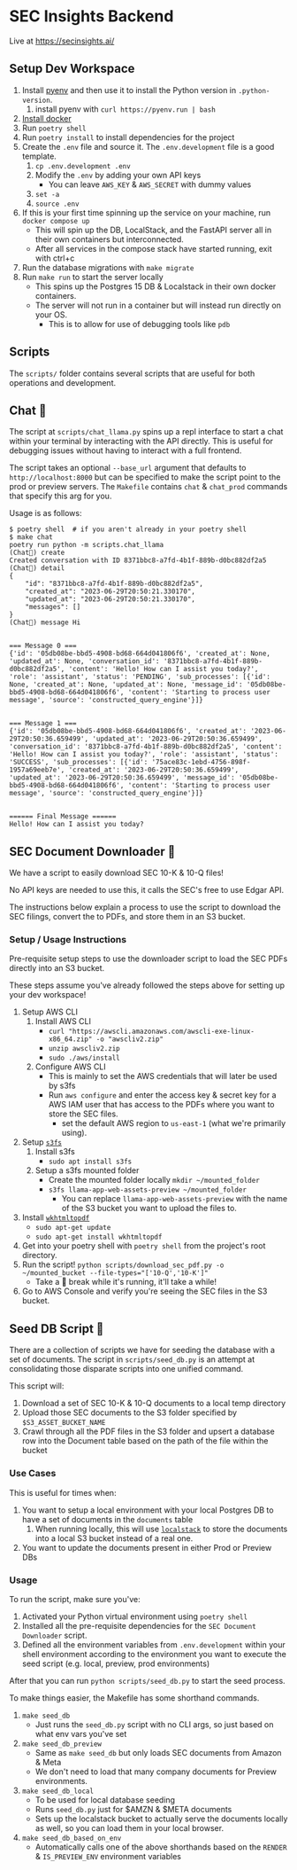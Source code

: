 # SEC Insights Backend
Live at https://secinsights.ai/
## Setup Dev Workspace
1. Install [pyenv](https://github.com/pyenv/pyenv#automatic-installer) and then use it to install the Python version in `.python-version`.
    1. install pyenv with `curl https://pyenv.run | bash`
1. [Install docker](https://docs.docker.com/engine/install/)
1. Run `poetry shell`
1. Run `poetry install` to install dependencies for the project
1. Create the `.env` file and source it. The `.env.development` file is a good template.
    1. `cp .env.development .env`
    1. Modify the `.env` by adding your own API keys
        - You can leave `AWS_KEY` & `AWS_SECRET` with dummy values
    1. `set -a`
    1. `source .env`
1. If this is your first time spinning up the service on your machine, run `docker compose up`
    - This will spin up the DB, LocalStack, and the FastAPI server all in their own containers but interconnected.
    - After all services in the compose stack have started running, exit with ctrl+c
1. Run the database migrations with `make migrate`
1. Run `make run` to start the server locally
    - This spins up the Postgres 15 DB & Localstack in their own docker containers.
    - The server will not run in a container but will instead run directly on your OS.
        - This is to allow for use of debugging tools like `pdb`

## Scripts
The `scripts/` folder contains several scripts that are useful for both operations and development.

## Chat 🦙
The script at `scripts/chat_llama.py` spins up a repl interface to start a chat within your terminal by interacting with the API directly. This is useful for debugging issues without having to interact with a full frontend.

The script takes an optional `--base_url` argument that defaults to `http://localhost:8000` but can be specified to make the script point to the prod or preview servers. The `Makefile` contains `chat` & `chat_prod` commands that specify this arg for you.

Usage is as follows:

```
$ poetry shell  # if you aren't already in your poetry shell
$ make chat
poetry run python -m scripts.chat_llama
(Chat🦙) create
Created conversation with ID 8371bbc8-a7fd-4b1f-889b-d0bc882df2a5
(Chat🦙) detail
{
    "id": "8371bbc8-a7fd-4b1f-889b-d0bc882df2a5",
    "created_at": "2023-06-29T20:50:21.330170",
    "updated_at": "2023-06-29T20:50:21.330170",
    "messages": []
}
(Chat🦙) message Hi


=== Message 0 ===
{'id': '05db08be-bbd5-4908-bd68-664d041806f6', 'created_at': None, 'updated_at': None, 'conversation_id': '8371bbc8-a7fd-4b1f-889b-d0bc882df2a5', 'content': 'Hello! How can I assist you today?', 'role': 'assistant', 'status': 'PENDING', 'sub_processes': [{'id': None, 'created_at': None, 'updated_at': None, 'message_id': '05db08be-bbd5-4908-bd68-664d041806f6', 'content': 'Starting to process user message', 'source': 'constructed_query_engine'}]}


=== Message 1 ===
{'id': '05db08be-bbd5-4908-bd68-664d041806f6', 'created_at': '2023-06-29T20:50:36.659499', 'updated_at': '2023-06-29T20:50:36.659499', 'conversation_id': '8371bbc8-a7fd-4b1f-889b-d0bc882df2a5', 'content': 'Hello! How can I assist you today?', 'role': 'assistant', 'status': 'SUCCESS', 'sub_processes': [{'id': '75ace83c-1ebd-4756-898f-1957a69eeb7e', 'created_at': '2023-06-29T20:50:36.659499', 'updated_at': '2023-06-29T20:50:36.659499', 'message_id': '05db08be-bbd5-4908-bd68-664d041806f6', 'content': 'Starting to process user message', 'source': 'constructed_query_engine'}]}


====== Final Message ======
Hello! How can I assist you today?
```

## SEC Document Downloader 📃
We have a script to easily download SEC 10-K & 10-Q files!

No API keys are needed to use this, it calls the SEC's free to use Edgar API.

The instructions below explain a process to use the script to download the SEC filings, convert the to PDFs, and store them in an S3 bucket.

### Setup / Usage Instructions
Pre-requisite setup steps to use the downloader script to load the SEC PDFs directly into an S3 bucket.

These steps assume you've already followed the steps above for setting up your dev workspace!

1. Setup AWS CLI
    1. Install AWS CLI
        - `curl "https://awscli.amazonaws.com/awscli-exe-linux-x86_64.zip" -o "awscliv2.zip"`
        - `unzip awscliv2.zip`
        - `sudo ./aws/install`
    1. Configure AWS CLI
        - This is mainly to set the AWS credentials that will later be used by s3fs
        - Run `aws configure` and enter the access key & secret key for a AWS IAM user that has access to the PDFs where you want to store the SEC files.
            - set the default AWS region to `us-east-1` (what we're primarily using).
1. Setup [`s3fs`](https://github.com/s3fs-fuse/s3fs-fuse)
    1. Install s3fs
        - `sudo apt install s3fs`
    1. Setup a s3fs mounted folder
        - Create the mounted folder locally `mkdir ~/mounted_folder`
        - `s3fs llama-app-web-assets-preview ~/mounted_folder`
            - You can replace `llama-app-web-assets-preview` with the name of the S3 bucket you want to upload the files to.
1. Install [`wkhtmltopdf`](https://wkhtmltopdf.org/)
    - `sudo apt-get update`
    - `sudo apt-get install wkhtmltopdf`
1. Get into your poetry shell with `poetry shell` from the project's root directory.
1. Run the script! `python scripts/download_sec_pdf.py -o ~/mounted_bucket --file-types="['10-Q','10-K']"`
    - Take a 🚽 break while it's running, it'll take a while!
1. Go to AWS Console and verify you're seeing the SEC files in the S3 bucket.

## Seed DB Script 🌱
There are a collection of scripts we have for seeding the database with a set of documents.
The script in `scripts/seed_db.py` is an attempt at consolidating those disparate scripts into one unified command.

This script will:
1. Download a set of SEC 10-K & 10-Q documents to a local temp directory
1. Upload those SEC documents to the S3 folder specified by `$S3_ASSET_BUCKET_NAME`
1. Crawl through all the PDF files in the S3 folder and upsert a database row into the Document table based on the path of the file within the bucket

### Use Cases
This is useful for times when:
1. You want to setup a local environment with your local Postgres DB to have a set of documents in the `documents` table
    1. When running locally, this will use [`localstack`](https://localstack.cloud/) to store the documents into a local S3 bucket instead of a real one.
1. You want to update the documents present in either Prod or Preview DBs

### Usage
To run the script, make sure you've:
1. Activated your Python virtual environment using `poetry shell`
1. Installed all the pre-requisite dependencies for the `SEC Document Downloader` script.
1. Defined all the environment variables from `.env.development` within your shell environment according to the environment you want to execute the seed script (e.g. local, preview, prod environments)

After that you can run `python scripts/seed_db.py` to start the seed process.

To make things easier, the Makefile has some shorthand commands.
1. `make seed_db`
    - Just runs the `seed_db.py` script with no CLI args, so just based on what env vars you've set
1. `make seed_db_preview`
    - Same as `make seed_db` but only loads SEC documents from Amazon & Meta
    - We don't need to load that many company documents for Preview environments.
1. `make seed_db_local`
    - To be used for local database seeding
    - Runs `seed_db.py` just for $AMZN & $META documents
    - Sets up the localstack bucket to actually serve the documents locally as well, so you can load them in your local browser.
1. `make seed_db_based_on_env`
    - Automatically calls one of the above shorthands based on the `RENDER` & `IS_PREVIEW_ENV` environment variables
